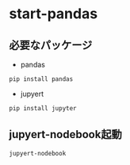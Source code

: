 # start-pandas
## 必要なパッケージ
* pandas
```
pip install pandas
```
* jupyert
```
pip install jupyter
```
## jupyert-nodebook起動
```
jupyert-nodebook
```
